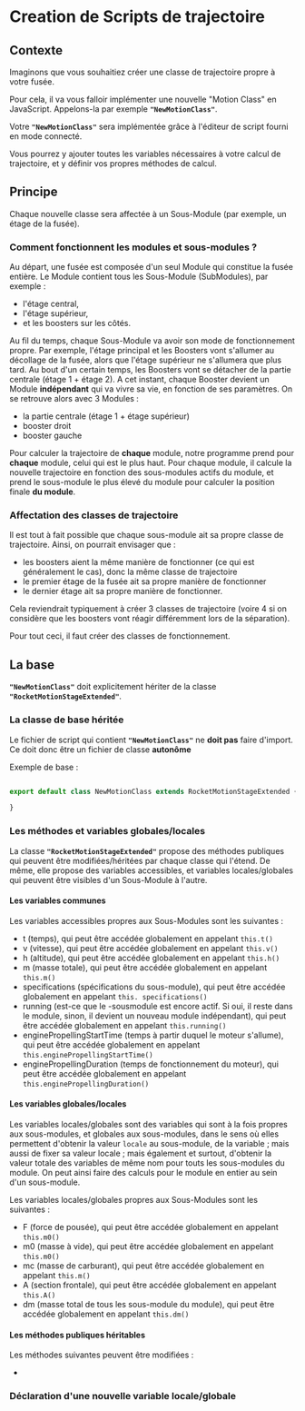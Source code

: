 # Creation de Scripts de trajectoire

## Contexte

Imaginons que vous souhaitiez créer une classe de trajectoire propre à votre fusée.

Pour cela, il va vous falloir implémenter une nouvelle "Motion Class" en JavaScript. Appelons-la par exemple **`"NewMotionClass"`**.

Votre **`"NewMotionClass"`** sera implémentée grâce à l'éditeur de script fourni en mode connecté.

Vous pourrez y ajouter toutes les variables nécessaires à votre calcul de trajectoire, et y définir vos propres méthodes de calcul.

## Principe 

Chaque nouvelle classe sera affectée à un Sous-Module (par exemple, un étage de la fusée).

### Comment fonctionnent les modules et sous-modules ?

Au départ, une fusée est composée d'un seul Module qui constitue la fusée entière. Le Module contient tous les Sous-Module (SubModules), par exemple :

* l'étage central, 
* l'étage supérieur, 
* et les boosters sur les côtés. 

Au fil du temps, chaque Sous-Module va avoir son mode de fonctionnement propre. Par exemple, l'étage principal et les Boosters vont s'allumer au décollage de la fusée, alors que l'étage supérieur ne s'allumera que plus tard. Au bout d'un certain temps, les Boosters vont se détacher de la partie centrale (étage 1 + étage 2). A cet instant, chaque Booster devient un Module **indépendant** qui va vivre sa vie, en fonction de ses paramètres. On se retrouve alors avec 3 Modules :

* la partie centrale (étage 1 + étage supérieur)
* booster droit
* booster gauche

Pour calculer la trajectoire de **chaque** module, notre programme prend pour **chaque** module, celui qui est le plus haut. Pour chaque module, il calcule la nouvelle trajectoire en fonction des sous-modules actifs du module, et prend le sous-module le plus élevé du module pour calculer la position finale **du module**.

### Affectation des classes de trajectoire

Il est tout à fait possible que chaque sous-module ait sa propre classe de trajectoire. Ainsi, on pourrait envisager que : 

* les boosters aient la même manière de fonctionner (ce qui est généralement le cas), donc la même classe de trajectoire
* le premier étage de la fusée ait sa propre manière de fonctionner 
* le dernier étage ait sa propre manière de fonctionner.

Cela reviendrait typiquement à créer 3 classes de trajectoire (voire 4 si on considère que les boosters vont réagir différemment lors de la séparation).

Pour tout ceci, il faut créer des classes de fonctionnement.


## La base

**`"NewMotionClass"`** doit explicitement hériter de la classe **`"RocketMotionStageExtended"`**.

### La classe de base héritée

Le fichier de script qui contient **`"NewMotionClass"`**  ne **doit pas** faire d'import. Ce doit donc être un fichier de classe **autonôme**

Exemple de base : 

```javascript 

export default class NewMotionClass extends RocketMotionStageExtended {

}

```

### Les méthodes et variables globales/locales

La classe **`"RocketMotionStageExtended"`** propose des méthodes publiques qui peuvent être modifiées/héritées par chaque classe qui l'étend. De même, elle propose des variables accessibles, et variables locales/globales qui peuvent être visibles d'un Sous-Module à l'autre.

#### Les variables communes

Les variables accessibles propres aux Sous-Modules sont les suivantes : 

* t (temps), qui peut être accédée globalement en appelant `this.t()`
* v (vitesse), qui peut être accédée globalement en appelant `this.v()`
* h (altitude), qui peut être accédée globalement en appelant `this.h()`
* m (masse totale), qui peut être accédée globalement en appelant `this.m()`
* specifications (spécifications du sous-module), qui peut être accédée globalement en appelant `this. specifications()`
* running (est-ce que le -sousmodule est encore actif. Si oui, il reste dans le module, sinon, il devient un nouveau module indépendant), qui peut être accédée globalement en appelant `this.running()`
* enginePropellingStartTime (temps à partir duquel le moteur s'allume), qui peut être accédée globalement en appelant `this.enginePropellingStartTime()`
* enginePropellingDuration (temps de fonctionnement du moteur), qui peut être accédée globalement en appelant `this.enginePropellingDuration()`



#### Les variables globales/locales

Les variables locales/globales sont des variables qui sont à la fois propres aux sous-modules, et globales aux sous-modules, dans le sens où elles permettent d'obtenir la valeur `locale` au sous-module, de la variable ; mais aussi de fixer sa valeur locale ; mais également et surtout, d'obtenir la valeur totale des variables de même nom pour touts les sous-modules du module. On peut ainsi faire des calculs pour le module en entier au sein d'un sous-module.

Les variables locales/globales propres aux Sous-Modules sont les suivantes : 

* F (force de pousée), qui peut être accédée globalement en appelant `this.m0()`
* m0 (masse à vide), qui peut être accédée globalement en appelant `this.m0()`
* mc (masse de carburant), qui peut être accédée globalement en appelant `this.m()`
* A (section frontale), qui peut être accédée globalement en appelant `this.A()`
* dm (masse total de tous les sous-module du module), qui peut être accédée globalement en appelant `this.dm()`


#### Les méthodes publiques héritables

Les méthodes suivantes peuvent être modifiées :

* 


### Déclaration d'une nouvelle variable locale/globale

